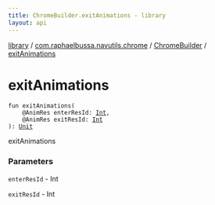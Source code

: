 ```yaml
---
title: ChromeBuilder.exitAnimations - library
layout: api
---
```


<div class='api-docs-breadcrumbs'><a href="../../index.html">library</a> / <a href="../index.html">com.raphaelbussa.navutils.chrome</a> / <a href="index.html">ChromeBuilder</a> / <a href="./exit-animations.html">exitAnimations</a></div>

# exitAnimations

<div class="signature"><code><span class="keyword">fun </span><span class="identifier">exitAnimations</span><span class="symbol">(</span><br/>&nbsp;&nbsp;&nbsp;&nbsp;<span class="identifier">@AnimRes</span> <span class="parameterName" id="com.raphaelbussa.navutils.chrome.ChromeBuilder$exitAnimations(kotlin.Int, kotlin.Int)/enterResId">enterResId</span><span class="symbol">:</span>&nbsp;<a href="https://kotlinlang.org/api/latest/jvm/stdlib/kotlin/-int/index.html"><span class="identifier">Int</span></a><span class="symbol">, </span><br/>&nbsp;&nbsp;&nbsp;&nbsp;<span class="identifier">@AnimRes</span> <span class="parameterName" id="com.raphaelbussa.navutils.chrome.ChromeBuilder$exitAnimations(kotlin.Int, kotlin.Int)/exitResId">exitResId</span><span class="symbol">:</span>&nbsp;<a href="https://kotlinlang.org/api/latest/jvm/stdlib/kotlin/-int/index.html"><span class="identifier">Int</span></a><br/><span class="symbol">)</span><span class="symbol">: </span><a href="https://kotlinlang.org/api/latest/jvm/stdlib/kotlin/-unit/index.html"><span class="identifier">Unit</span></a></code></div>

exitAnimations

### Parameters

<code>enterResId</code> - Int

<code>exitResId</code> - Int